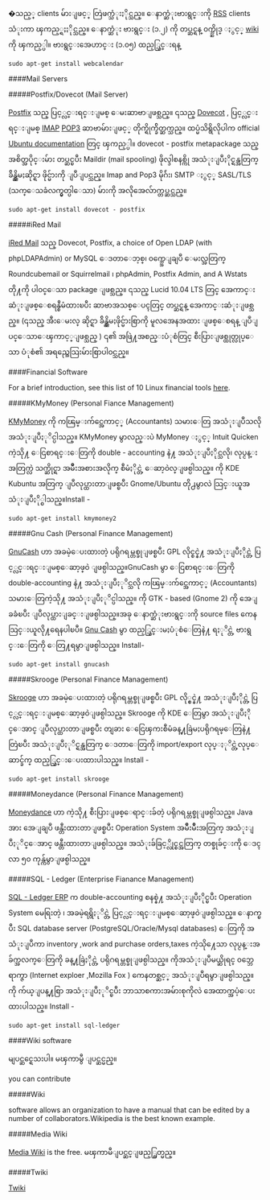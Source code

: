 ﻿�သည့္ clients မ်ားျဖင့္ တြဲဖက္သံုးႏိုင္သည္။ ေနာက္ဆံုးဗားရွင္းကို [RSS]( http://en.wikipedia.org/wiki/RSS ) clients သံုးကာ ၾကည့္ရႈႏိုင္သည္။ ေနာက္ဆံုး ဗားရွင္း (၁.၂) ကို တပ္ဆင္ရန္ ၀က္ဘ္ဆိုဒ္ ႏွင့္ [wiki](http://www.k5n.us/wiki/index.pmp?title=Main_Page)
ကို ၾကည့္ပါ။ ဗားရွင္းအေဟာင္း (၁.၀၅) ထည့္သြင္းရန္ 

	sudo apt-get install webcalendar

####Mail Servers

#####Postfix/Dovecot (Mail Server)

[Postfix](http://www.postfix.org/) သည္ ပြင့္လင္းရင္းျမစ္ ေမးဆာဗာျဖစ္သည္။ ၎သည္ [Dovecot](http://www.dovecot.org/) , ပြင့္လင္းရင္းျမစ္ [IMAP](http://en.wikipedia.org/wiki/Internet_Message_Access_Protocol) [POP3](http://en.wikipedia.org/wiki/Post_Office_Protocol) ဆာဗာမ်ားျဖင့္ တိုက္ရိုက္ခ်ိတ္ဆက္သည္။ ထပ္မံသိရွိလိုပါက official [Ubuntu documentation](http://help.ubuntu.com/11.04/serverguide/C/email_services.html) တြင္ ၾကည့္ပါ။ dovecot - postfix metapackage သည္ အစိတ္အပိုင္းမ်ား တပ္ဆင္ၿပီး Maildir (mail spooling) ဖိုလ္ဒါစနစ္ကို အသံုးျပဳႏိုင္ရန္အတြက္ ခ်ိန္ညွိမႈဆိုင္ရာ ဖိုင္မ်ားကို ျပဳျပင္သည္။ Imap and Pop3 မိုဂ်ဴး၊ SMTP ႏွင့္ SASL/TLS (သက္ေသခံလက္မွတ္ပါေသာ) မ်ားကို အလိုအေလ်ာက္တပ္ဆင္သည္။

	sudo apt-get install dovecot - postfix

#####iRed Mail

[iRed Mail](http://code.google.com/p/iredmail/wiki/installation_on_Ubuntu) သည္ Dovecot, Postfix, a choice of Open LDAP (with phpLDAPAdmin) or MySQL ေဒတာေဘ့စ္၊
၀က္ဘ္အေျချပဳ ေမးလ္အတြက္  Roundcubemail or Squirrelmail ၊ phpAdmin, Postfix Admin, and A Wstats တို႔ကို ပါ၀င္ေသာ package ျဖစ္သည္။ ၎သည္ Lucid 10.04 LTS တြင္ အေကာင္းဆံုးျဖစ္ေစရန္စီမံထားၿပီး ဆာဗာအသစ္ေပၚတြင္ တပ္ဆင္ရန္ အေကာင္းဆံုးျဖစ္သည္။ (၎သည္ အီးေမးလ္ ဆိုင္ရာ ခ်ိန္ညွိမႈဖိုင္မ်ားစြာကို မူလအေနအထား ျဖစ္ေစရန္ ျပဳျပင္ေသာေၾကာင့္ျဖစ္သည္ ) ၎၏ အဖြဲ႔အစည္းပံုစံတြင္ စီးပြားျဖစ္ထုတ္လုပ္ေသာ ပံုစံ၏ အရည္အေသြးမ်ားစြာပါ၀င္သည္။

####Financial Software

For a brief introduction, see this list of 10 Linux financial tools [here](http://ubuntudoctor.com/content/news/10-linux-financial-tools).

#####KMyMoney (Personal Fiance Management)

[KMyMoney](http://kmymoney2.sourceforge.net/index-home.html) ကို ကၽြမ္းက်င္အေကာင့္ (Accountants) သမားေတြ အသံုးျပဳသလို အသံုးျပဳႏုိင္ပါသည္။ KMyMoney မွာလည္းပဲ MyMoney ႏွင့္ Intuit Quicken ကဲ့သို႔ ေငြစာရင္းေတြကို  double - accounting နဲ႔ အသံုးျပဳႏိုင္သလို၊ လုပ္ငန္းအတြက္လဲ သက္ဆိုင္ရာ အမ်ဳိးအစားအလိုက္ စီမံႏိုင္တဲ့ ေဆာ့၀ဲလ္ျဖစ္ပါသည္။ ကို KDE Kubuntu အတြက္ ျပဳလုပ္ထားတာျဖစ္ၿပီး Gnome/Ubuntu တို႕မွာလဲ သြင္းယူအသံုးျပဳႏို္င္ပါသည္။Install -

	sudo apt-get install kmymoney2

#####Gnu Cash (Personal Finance Management)

[GnuCash](http://www.gnucash.org/) ဟာ အခမဲ့ေပးထားတဲ့ ပရိုဂရမ္တစ္ခုျဖစ္ၿပီး GPL 
လိုင္စင္နဲ႔ အသံုးျပဳႏိုင္တဲ့ ပြင့္လင္းရင္းျမစ္ေဆာ့ဖ္၀ဲ ျဖစ္ပါသည္။GnuCash မွာ ေငြစာရင္းေတြကို double-accounting နဲ႔ အသံုးျပဳႏုိင္သလို ကၽြမ္းက်င္အေကာင့္ (Accountants) သမားေတြကဲ့သို႔ အသံုးျပဳႏုိင္ပါသည္။ ကို GTK - based (Gnome 2) ကို အေျခခံၿပီး ျပဳလုပ္ထားျခင္းျဖစ္ပါသည္။အခု ေနာက္ဆံုးဗားရွင္းကို source files ကေန သြင္းယူလို႔ရေနပါၿပီ။ [Gnu Cash](http://www.gnucash.org/) မွာ ထည့္သြင္းမႈပံုစံေတြနဲ႔ ရႏုိင္တဲ့ ဗားရွင္းေတြကို ေတြ႔ရမွာျဖစ္ပါသည္။ Install-

	sudo apt-get install gnucash

#####Skrooge (Personal Finance Management)

[Skrooge](http://skrooge.org/) ဟာ အခမဲ့ေပးထားတဲ့ ပရိုဂရမ္တစ္ခုျဖစ္ၿပီး GPL လို္င္စင္နဲ႔ အသံုးျပဳႏိုင္တဲ့ ပြင့္လင္းရင္းျမစ္ေဆာ့ဖ္၀ဲျဖစ္ပါသည္။ Skrooge ကို KDE ေတြမွာ အသံုးျပဳႏိုင္ေအာင္ ျပဳလုပ္ထားတာျဖစ္ၿပီး တျခား ေငြေၾကးစီမံခန္႔ခြဲမႈပရိုဂရမ္ေတြနဲ႔ တြဲၿပီး အသံုးျပဳႏုိင္ရန္အတြက္ ေဒတာေတြကို import/export လုပ္ႏုိင္တဲ့လုပ္ေဆာင္ခ်က္ ထည့္သြင္းေပးထားပါသည္။ Install -

	sudo apt-get install skrooge

#####Moneydance (Personal Finance Management)

[Moneydance](http://moneydance.com/) ဟာ ကဲ့သို႔ စီးပြားျဖစ္ေရာင္းခ်တဲ့ ပရိုဂရမ္တစ္ခုျဖစ္ပါသည္။ Java အား အေျချပဳ ဖန္တီးထားတာျဖစ္ၿပီး Operation System အမ်ဳိးမ်ဳိးအတြက္ အသံုးျပဳႏုိင္ေအာင္ ဖန္တီးထားတာျဖစ္ပါသည္။ အသံုးခ်ခြင့္လိုင္စင္အတြက္  တစ္ခုခ်င္းကို ေဒၚလာ ၅၀ ကုန္က်မွာျဖစ္ပါသည္။

#####SQL - Ledger (Enterprise Fianance Management)

[SQL - Ledger ERP](http://www.sql-ledger.org/) က double-accounting စနစ္နဲ႔ အသံုးျပဳႏိုင္ၿပီး
Operation System မေရြးတဲ့ ၊ အခမဲ့ရရွိႏုိင္တဲ့ ပြင့္လင္းရင္းျမစ္ေဆာ့ဖ္၀ဲျဖစ္ပါသည္။ ေနာက္ၿပီး SQL database server (PostgreSQL/Oracle/Mysql databases) ေတြကို အသံုးျပဳကာ inventory ,work and purchase orders,taxes ကဲ့သို႔ေသာ လုပ္ငန္းအခ်က္အလက္ေတြကို ခန္႔ခြဲႏိုင္တဲ့ ပရိုဂရမ္တစ္ခုျဖစ္ပါသည္။ ကိုအသံုးျပဳမယ္ဆိုရင္ ၀ဘ္ဘေရာက္ဇာ (Internet exploer ,Mozilla Fox ) ကေနတစ္ဆင့္ အသံုးျပဳရမွာျဖစ္ပါသည္။ ကို က်ယ္ျပန္႔စြာ အသံုးျပဳႏုိင္ၿပီး ဘာသာစကားအမ်ားစုကိုလဲ အေထာက္အပံ့ေပးထားပါသည္။ Install -

	sudo apt-get install sql-ledger

####Wiki software

မျပင္ဆင္ရေသးပါ။ မၾကာမွီ ျပင္ဆင္မည္။

you can contribute

#####Wiki 

software allows an organization to have a manual that can be edited by a number of collaborators.Wikipedia is the best known example.

#####Media Wiki

[Media Wiki](http://www.mediawiki.org) is the free. မၾကာမီျပင္ဆင္ျဖည့္စြတ္မည္။

#####Twiki

[Twiki](http://twiki.org)
